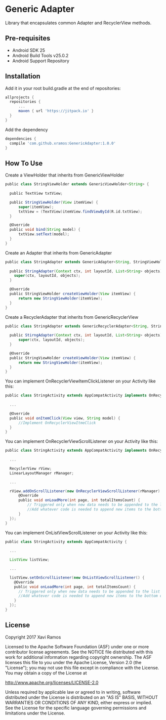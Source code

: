 Generic Adapter
===================================

Library that encapsulates common Adapter and RecyclerView methods.

Pre-requisites
--------------

- Android SDK 25
- Android Build Tools v25.0.2
- Android Support Repository

Installation
------------

Add it in your root build.gradle at the end of repositories:

```groovy
allprojects {
  repositories {
	  ...
	  maven { url 'https://jitpack.io' }
  }
}

```

Add the dependency

```groovy
dependencies {
  compile 'com.github.xramos:GenericAdapter:1.0.0'
}
```

How To Use
----------

Create a ViewHolder that inherits from GenericViewHolder

```groovy
public class StringViewHolder extends GenericViewHolder<String> {
	
  public TextView txtView;

  public StringViewHolder(View itemView) {
	  super(itemView);
	  txtView = (TextView)itemView.findViewById(R.id.txtView);
  }

  @Override
  public void bind(String model) {
	  txtView.setText(model);
  }
}
```

Create an Adapter that inherits from GenericAdapter

```groovy
public class StringAdapter extends GenericAdapter<String, StringViewHolder> {
	
  public StringAdapter(Context ctx, int layoutId, List<String> objects) {
    super(ctx, layoutId, objects);
  }

  @Override
  public StringViewHolder createViewHolder(View itemView) {
	  return new StringViewHolder(itemView);
  }
}
```

Create a RecyclerAdapter that inherits from GenericRecyclerView

```groovy
public class StringAdapter extends GenericRecyclerAdapter<String, StringViewHolder> {
	
  public StirngAdapter(Context ctx, int layoutId, List<String> objects) {
   	  super(ctx, layoutId, objects);
  }

  @Override
  public StringViewHolder createViewHolder(View itemView) {
	  return new StringViewHolder(itemView);
  }
}
```

You can implement OnRecyclerViewItemClickListener on your Activity like this:

```groovy
public class StringActivity extends AppCompatActivity implements OnRecyclerViewItemClickListener<String> {
	
  ...

  @Override
  public void onItemClick(View view, String model) {
	  //Implement OnRecyclerViewItmeClick
  }
}
```

You can implement OnRecyclerViewScrollListener on your Activity like this:

```groovy
public class StringActivity extends AppCompatActivity implements OnRecyclerViewItemClickListener<String> {
	
  ...

  RecyclerView rView;
  LinearLayoutManager rManager;

  ...

  rView.addOnScrollListener(new OnRecyclerViewScrollListener(rManager) {
	  @Override
	  public void onLoadMore(int page, int totalItemsCount) {
		  // Triggered only when new data needs to be appended to the list
		  //Add whatever code is needed to append new items to the bottom of the list
	  }
  });
}
```

You can implement OnListViewScrollListener on your Activity like this:

```groovy
public class StringActivity extends AppCompatActivity {
	
  ...

  ListView listView;

  ...

  listView.setOnScrollListener(new OnListViewScrollListener() {
    @Override
    public void onLoadMore(int page, int totalItemsCount) {
      // Triggered only when new data needs to be appended to the list
      //Add whatever code is needed to append new items to the bottom of the list
    }
  });
}
```

License
-------

Copyright 2017 Xavi Ramos

Licensed to the Apache Software Foundation (ASF) under one or more contributor
license agreements.  See the NOTICE file distributed with this work for
additional information regarding copyright ownership.  The ASF licenses this
file to you under the Apache License, Version 2.0 (the "License"); you may not
use this file except in compliance with the License.  You may obtain a copy of
the License at

  http://www.apache.org/licenses/LICENSE-2.0

Unless required by applicable law or agreed to in writing, software
distributed under the License is distributed on an "AS IS" BASIS, WITHOUT
WARRANTIES OR CONDITIONS OF ANY KIND, either express or implied.  See the
License for the specific language governing permissions and limitations under
the License.
